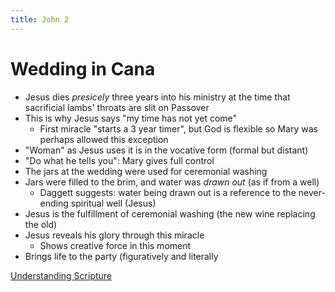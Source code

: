 ```yaml
---
title: John 2
---
```

# Wedding in Cana

- Jesus dies *presicely* three years into his ministry at the time that sacrificial lambs' throats are slit on Passover
- This is why Jesus says "my time has not yet come"
	- First miracle "starts a 3 year timer", but God is flexible so Mary was perhaps allowed this exception
- "Woman" as Jesus uses it is in the vocative form (formal but distant)
- "Do what he tells you": Mary gives full control
- The jars at the wedding were used for ceremonial washing
- Jars were filled to the brim, and water was *drawn out* (as if from a well)
	- Daggett suggests: water being drawn out is a reference to the never-ending spiritual well (Jesus)
- Jesus is the fulfillment of ceremonial washing (the new wine replacing the old)
- Jesus reveals his glory through this miracle
	- Shows creative force in this moment
- Brings life to the party (figuratively and literally


[Understanding Scripture](notes/Spring%202024/Gospel%20of%20John/Understanding%20Scripture.md)